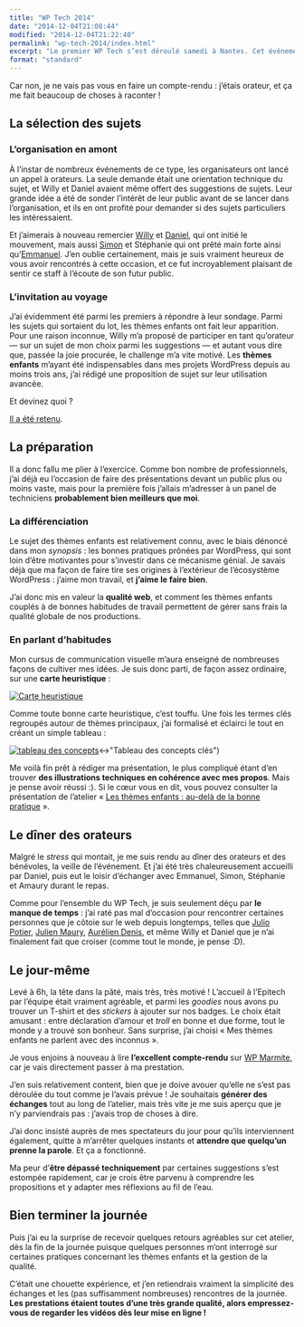 ```yaml
---
title: "WP Tech 2014"
date: "2014-12-04T21:08:44"
modified: "2014-12-04T21:22:40"
permalink: "wp-tech-2014/index.html"
excerpt: "Le premier WP Tech s’est déroulé samedi à Nantes. Cet événement orienté sur la technique a été un franc succès, et pour cause&nbsp;: les organisateurs [Daniel Roch](http://www.seomix.fr) et [Willy Bahuaud](http://www.wabeo.fr) ont été extraordinaires, avec le soutien bienvenu de plusieurs bénévoles. [Lire la suite de «&nbsp;WP Tech 2014&nbsp;» →](https://www.ffoodd.fr/wp-tech-2014/)"
format: "standard"
---
```

Car non, je ne vais pas vous en faire un compte-rendu&nbsp;: j’étais orateur, et ça me fait beaucoup de choses à raconter&nbsp;!

## La sélection des sujets

### L’organisation en amont

À l’instar de nombreux événements de ce type, les organisateurs ont lancé un appel à orateurs. La seule demande était une orientation technique du sujet, et Willy et Daniel avaient même offert des suggestions de sujets. Leur grande idée a été de sonder l’intérêt de leur public avant de se lancer dans l’organisation, et ils en ont profité pour demander si des sujets particuliers les intéressaient.

Et j’aimerais à nouveau remercier [Willy](https://twitter.com/willybahuaud) et [Daniel](https://twitter.com/rochdaniel), qui ont initié le mouvement, mais aussi [Simon](https://twitter.com/ToOmOo44) et Stéphanie qui ont prêté main forte ainsi qu’[Emmanuel](https://twitter.com/manooweb). J’en oublie certainement, mais je suis vraiment heureux de vous avoir rencontrés à cette occasion, et ce fut incroyablement plaisant de sentir ce staff à l’écoute de son futur public.

### L’invitation au voyage

J’ai évidemment été parmi les premiers à répondre à leur sondage. Parmi les sujets qui sortaient du lot, les thèmes enfants ont fait leur apparition. Pour une raison inconnue, Willy m’a proposé de participer en tant qu’orateur —&nbsp;sur un sujet de mon choix parmi les suggestions&nbsp;— et autant vous dire que, passée la joie procurée, le challenge m’a vite motivé. Les **thèmes enfants** m’ayant été indispensables dans mes projets WordPress depuis au moins trois ans, j’ai rédigé une proposition de sujet sur leur utilisation avancée.

Et devinez quoi&nbsp;?

[Il a été retenu](http://2014.wptech.fr/session/framework-themes-enfants/).

## La préparation

Il a donc fallu me plier à l’exercice. Comme bon nombre de professionnels, j’ai déjà eu l’occasion de faire des présentations devant un public plus ou moins vaste, mais pour la première fois j’allais m’adresser à un panel de techniciens **probablement bien meilleurs que moi**.

### La différenciation

Le sujet des thèmes enfants est relativement connu, avec le biais dénoncé dans mon _synopsis_&nbsp;: les bonnes pratiques prônées par WordPress, qui sont loin d’être motivantes pour s’investir dans ce mécanisme génial. Je savais déjà que ma façon de faire tire ses origines à l’extérieur de l’écosystème WordPress&nbsp;: j’aime mon travail, et **j’aime le faire bien**.

J’ai donc mis en valeur la **qualité web**, et comment les thèmes enfants couplés à de bonnes habitudes de travail permettent de gérer sans frais la qualité globale de nos productions.

### En parlant d’habitudes

Mon cursus de communication visuelle m’aura enseigné de nombreuses façons de cultiver mes idées. Je suis donc parti, de façon assez ordinaire, sur une **carte heuristique**&nbsp;:

[![Carte heuristique](/images/2014/12/carte-heuristique-1024x574.jpg)](/images/2014/12/carte-heuristique.jpg "Carte heuristique des concepts liés à l’utilisation de thèmes enfants dans WordPress")

Comme toute bonne carte heuristique, c’est touffu. Une fois les termes clés regroupés autour de thèmes principaux, j’ai formalisé et éclairci le tout en créant un simple tableau&nbsp;:

[![tableau des concepts](/images/2014/12/tri-150x150.jpg)](/images/2014/12/tri.jpg)↔"Tableau des concepts clés")

Me voilà fin prêt à rédiger ma présentation, le plus compliqué étant d’en trouver **des illustrations techniques en cohérence avec mes propos**. Mais je pense avoir réussi&nbsp;:). Si le cœur vous en dit, vous pouvez consulter la présentation de l’atelier «&nbsp;[Les thèmes enfants&nbsp;: au-delà de la bonne pratique](https://www.ffoodd.fr/wp-tech)&nbsp;».

## Le dîner des orateurs

Malgré le _stress_ qui montait, je me suis rendu au dîner des orateurs et des bénévoles, la veille de l’événement. Et j’ai été très chaleureusement accueilli par Daniel, puis eut le loisir d’échanger avec Emmanuel, Simon, Stéphanie et Amaury durant le repas.

Comme pour l’ensemble du WP Tech, je suis seulement déçu par **le manque de temps**&nbsp;: j’ai raté pas mal d’occasion pour rencontrer certaines personnes que je côtoie sur le web depuis longtemps, telles que [Julio Potier](http://boiteaweb.fr/), [Julien Maury](http://tweetpressfr.github.io/blog/), [Aurélien Denis](http://wpchannel.com/), et même Willy et Daniel que je n’ai finalement fait que croiser (comme tout le monde, je pense&nbsp;:D).

## Le jour-même

Levé à 6h, la tête dans la pâté, mais très, très motivé&nbsp;! L’accueil à l’Epitech par l’équipe était vraiment agréable, et parmi les _goodies_ nous avons pu trouver un T-shirt et des _stickers_ à ajouter sur nos badges. Le choix était amusant&nbsp;: entre déclaration d’amour et _troll_ en bonne et due forme, tout le monde y a trouvé son bonheur. Sans surprise, j’ai choisi «&nbsp;Mes thèmes enfants ne parlent avec des inconnus&nbsp;».

Je vous enjoins à nouveau à lire **l’excellent compte-rendu** sur [WP Marmite](http://wpmarmite.com/wp-tech-2014/), car je vais directement passer à ma prestation.

J’en suis relativement content, bien que je doive avouer qu’elle ne s’est pas déroulée du tout comme je l’avais prévue&nbsp;! Je souhaitais **générer des échanges** tout au long de l’atelier, mais très vite je me suis aperçu que je n’y parviendrais pas&nbsp;: j’avais trop de choses à dire.

J’ai donc insisté auprès de mes spectateurs du jour pour qu’ils interviennent également, quitte à m’arrêter quelques instants et **attendre que quelqu’un prenne la parole**. Et ça a fonctionné.

Ma peur d’**être dépassé techniquement** par certaines suggestions s’est estompée rapidement, car je crois être parvenu à comprendre les propositions et y adapter mes réflexions au fil de l’eau.

## Bien terminer la journée

Puis j’ai eu la surprise de recevoir quelques retours agréables sur cet atelier, dès la fin de la journée puisque quelques personnes m’ont interrogé sur certaines pratiques concernant les thèmes enfants et la gestion de la qualité.

C’était une chouette expérience, et j’en retiendrais vraiment la simplicité des échanges et les (pas suffisamment nombreuses) rencontres de la journée. **Les prestations étaient toutes d’une très grande qualité, alors empressez-vous de regarder les vidéos dès leur mise en ligne&nbsp;!**